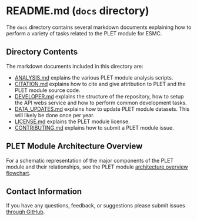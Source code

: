 # README.md (`docs` directory)

The `docs` directory contains several markdown documents explaining how to perform a variety of tasks related to the PLET module for ESMC.

## Directory Contents

The markdown documents included in this directory are:

- [ANALYSIS.md](ANALYSIS.md) explains the various PLET module analysis scripts.
- [CITATION.md](CITATION.md) explains how to cite and give attribution to PLET and the PLET module source code.
- [DEVELOPER.md](DEVELOPER.md) explains the structure of the repository, how to setup the API webs service and how to perform common development tasks.
- [DATA_UPDATES.md](DATA_UPDATES.md) explains how to update PLET module datasets. This will likely be done once per year.
- [LICENSE.md](LICENSE.md) explains the PLET module license.
- [CONTRIBUTING.md](CONTRIBUTING.md) explains how to submit a PLET module issue.

## PLET Module Architecture Overview

For a schematic representation of the major components of the PLET module and their relationships, see the PLET module [architecture overview flowchart](/../../#2-architecture-overview).

## Contact Information

If you have any questions, feedback, or suggestions please submit issues [through GitHub](https://github.com/eam-group/2024-esmc-plet/issues).